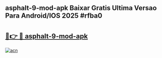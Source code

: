 ## asphalt-9-mod-apk Baixar Gratis Ultima Versao Para Android/IOS 2025 #rfba0

# <h2><a href="https://ainizakaria.my?title=asphalt-9-mod-apk&ref=20M">🔗👉 🔴 asphalt-9-mod-apk</a></h2>

[![acn](https://github.com/user-attachments/assets/0f9c940e-d8b0-45ae-aac7-cd30a18b3e1c)](https://ainizakaria.my?title=asphalt-9-mod-apk&ref=20M)

